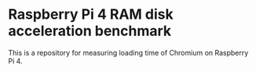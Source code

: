 # Raspberry Pi 4 RAM disk acceleration benchmark

This is a repository for measuring loading time of Chromium on Raspberry Pi 4.



